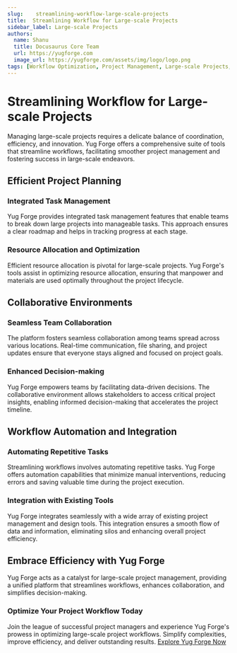 ```yaml
---
slug:    streamlining-workflow-large-scale-projects
title:  Streamlining Workflow for Large-scale Projects
sidebar_label: Large-scale Projects
authors:
  name: Shanu
  title: Docusaurus Core Team
  url: https://yugforge.com
  image_url: https://yugforge.com/assets/img/logo/logo.png
tags: [Workflow Optimization, Project Management, Large-scale Projects, Yug Forge, docusaurus]
---
```


# Streamlining Workflow for Large-scale Projects

Managing large-scale projects requires a delicate balance of coordination, efficiency, and innovation. Yug Forge offers a comprehensive suite of tools that streamline workflows, facilitating smoother project management and fostering success in large-scale endeavors.

## Efficient Project Planning

### Integrated Task Management

Yug Forge provides integrated task management features that enable teams to break down large projects into manageable tasks. This approach ensures a clear roadmap and helps in tracking progress at each stage.

### Resource Allocation and Optimization

Efficient resource allocation is pivotal for large-scale projects. Yug Forge's tools assist in optimizing resource allocation, ensuring that manpower and materials are used optimally throughout the project lifecycle.

## Collaborative Environments

### Seamless Team Collaboration

The platform fosters seamless collaboration among teams spread across various locations. Real-time communication, file sharing, and project updates ensure that everyone stays aligned and focused on project goals.

### Enhanced Decision-making

Yug Forge empowers teams by facilitating data-driven decisions. The collaborative environment allows stakeholders to access critical project insights, enabling informed decision-making that accelerates the project timeline.

## Workflow Automation and Integration

### Automating Repetitive Tasks

Streamlining workflows involves automating repetitive tasks. Yug Forge offers automation capabilities that minimize manual interventions, reducing errors and saving valuable time during the project execution.

### Integration with Existing Tools

Yug Forge integrates seamlessly with a wide array of existing project management and design tools. This integration ensures a smooth flow of data and information, eliminating silos and enhancing overall project efficiency.

## Embrace Efficiency with Yug Forge

Yug Forge acts as a catalyst for large-scale project management, providing a unified platform that streamlines workflows, enhances collaboration, and simplifies decision-making.

### Optimize Your Project Workflow Today

Join the league of successful project managers and experience Yug Forge's prowess in optimizing large-scale project workflows. Simplify complexities, improve efficiency, and deliver outstanding results. [Explore Yug Forge Now](https://www.yugforge.com)
